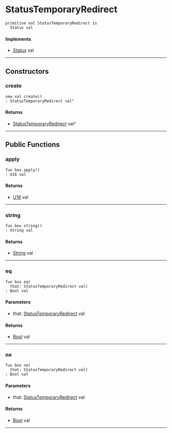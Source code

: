 # StatusTemporaryRedirect

```pony
primitive val StatusTemporaryRedirect is
  Status val
```

#### Implements

* [Status](net-http-Status) val

---

## Constructors

### create

```pony
new val create()
: StatusTemporaryRedirect val^
```

#### Returns

* [StatusTemporaryRedirect](net-http-StatusTemporaryRedirect) val^

---

## Public Functions

### apply

```pony
fun box apply()
: U16 val
```

#### Returns

* [U16](builtin-U16) val

---

### string

```pony
fun box string()
: String val
```

#### Returns

* [String](builtin-String) val

---

### eq

```pony
fun box eq(
  that: StatusTemporaryRedirect val)
: Bool val
```
#### Parameters

*   that: [StatusTemporaryRedirect](net-http-StatusTemporaryRedirect) val

#### Returns

* [Bool](builtin-Bool) val

---

### ne

```pony
fun box ne(
  that: StatusTemporaryRedirect val)
: Bool val
```
#### Parameters

*   that: [StatusTemporaryRedirect](net-http-StatusTemporaryRedirect) val

#### Returns

* [Bool](builtin-Bool) val

---

